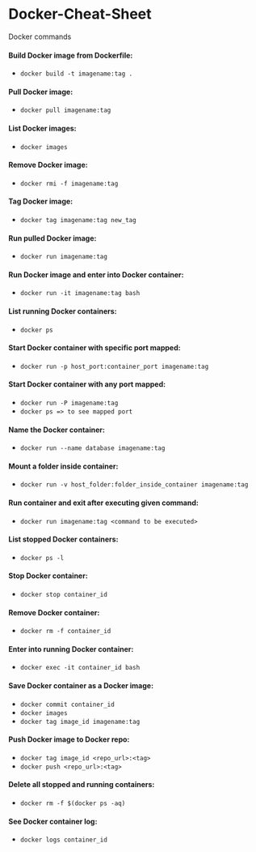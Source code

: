 # Docker-Cheat-Sheet
Docker commands

#### Build Docker image from Dockerfile:
- `docker build -t imagename:tag .`

#### Pull Docker image:
- `docker pull imagename:tag`

#### List Docker images:
- `docker images`

#### Remove Docker image:
- `docker rmi -f imagename:tag`

#### Tag Docker image:
- `docker tag imagename:tag new_tag`

#### Run pulled Docker image:
- `docker run imagename:tag`

#### Run Docker image and enter into Docker container:
- `docker run -it imagename:tag bash`

#### List running Docker containers:
- `docker ps` 

#### Start Docker container with specific port mapped:
- `docker run -p host_port:container_port imagename:tag`

#### Start Docker container with any port mapped:
- `docker run -P imagename:tag`
- `docker ps => to see mapped port`

#### Name the Docker container:
- `docker run --name database imagename:tag`

#### Mount a folder inside container:
- `docker run -v host_folder:folder_inside_container imagename:tag`

#### Run container and exit after executing given command:
- `docker run imagename:tag <command to be executed>`

#### List stopped Docker containers:
- `docker ps -l`

#### Stop Docker container:
- `docker stop container_id`

#### Remove Docker container:
- `docker rm -f container_id`

#### Enter into running Docker container:
- `docker exec -it container_id bash`

#### Save Docker container as a Docker image:
- `docker commit container_id`
- `docker images`
- `docker tag image_id imagename:tag`

#### Push Docker image to Docker repo:
- `docker tag image_id <repo_url>:<tag>`
- `docker push <repo_url>:<tag>`

#### Delete all stopped and running containers:
- `docker rm -f $(docker ps -aq)`

#### See Docker container log:
- `docker logs container_id`
